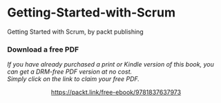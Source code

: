 # Getting-Started-with-Scrum
Getting Started with Scrum, by packt publishing
### Download a free PDF

 <i>If you have already purchased a print or Kindle version of this book, you can get a DRM-free PDF version at no cost.<br>Simply click on the link to claim your free PDF.</i>
<p align="center"> <a href="https://packt.link/free-ebook/9781837637973">https://packt.link/free-ebook/9781837637973 </a> </p>